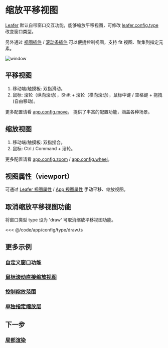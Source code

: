 # 缩放平移视图

[Leafer](/reference/display/Leafer.md) 默认自带窗口交互功能，能够缩放平移视图，可修改 [leafer.config.type](/reference/config/app/type.md) 改变窗口类型。

另外通过 [视图插件](/plugin/in/view/index.md) / [滚动条插件](/plugin/in/scroll/index.md) 可以便捷控制视图，支持 fit 视图、聚集到指定元素。

![window](/svg/window.svg)

## 平移视图

1. 移动端/触摸板: 双指滑动。
2. 鼠标: 滚轮（纵向滚动），Shift + 滚轮（横向滚动），鼠标中键 / 空格键 + 拖拽 (自由移动)。

更多配置请看 [app.config.move](/reference/config/app/move.md)， 提供了丰富的配置功能，涵盖各种场景。

## 缩放视图

1. 移动端/触摸板: 双指捏合。
2. 鼠标: Ctrl / Command + 滚轮。

更多配置请看 [app.config.zoom](/reference/config/app/zoom.md) / [app.config.wheel](/reference/config/app/wheel.md)。

## 视图属性（viewport）

可通过 [Leafer 视图属性](/reference/display/Leafer.md#视图属性-viewport) / [App 视图属性](/reference/display/App.md#视图属性-viewport) 手动平移、缩放视图。

## 取消缩放平移视图功能

将窗口类型 type 设为 'draw' 可取消缩放平移视图功能。

<<< @/code/app/config/type/draw.ts

## 更多示例

### [自定义窗口功能](/reference/config/app/type.md#custom-类型)

### [鼠标滚动直接缩放视图](/reference/config/app/wheel.md#鼠标滚动直接缩放视图)

### [控制缩放范围](/reference/config/app/zoom.md#控制视图缩放范围)

### [单独指定缩放层](/reference/display/Leafer.md#单独指定缩放层)

## 下一步

### [局部渲染](/guide/app/partRender)
